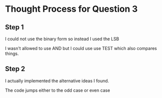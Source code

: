 <h1>Thought Process for Question 3</h1>

<h2>Step 1</h2>

I could not use the binary form so instead I used the LSB

I wasn't allowed to use AND but I could use use TEST which also compares things.

<h2>Step 2</h2>

I actually implemented the alternative ideas I found.

The code jumps either to the odd case or even case 
